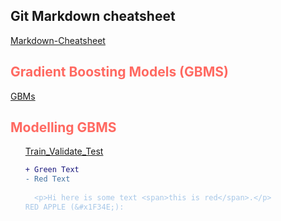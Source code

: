## Git Markdown cheatsheet
[Markdown-Cheatsheet](https://github.com/adam-p/markdown-here/wiki/Markdown-Cheatsheet)

<h2 style="color:#ff6961"> Gradient Boosting Models (GBMS) </h2>

[GBMs](https://neptune.ai/blog/lightgbm-parameters-guide)  

<h2 style="color:#ff6961"> Modelling GBMS </h2> <ol  style="color:#A7C7E7">

[Train_Validate_Test](https://towardsdatascience.com/train-validation-and-test-sets-72cb40cba9e7)

````diff
+ Green Text
- Red Text
  
  <p>Hi here is some text <span>this is red</span>.</p>
RED APPLE (&#x1F34E;):
